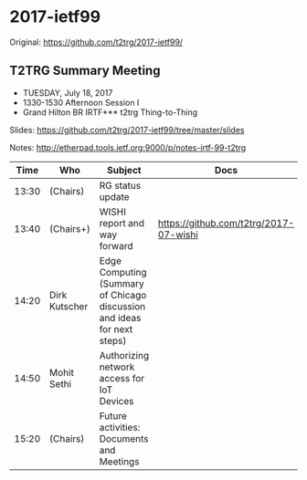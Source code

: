 # 2017-ietf99

Original: <https://github.com/t2trg/2017-ietf99/>

## T2TRG Summary Meeting


* TUESDAY, July 18, 2017
* 1330-1530  Afternoon Session I
* Grand Hilton BR	IRTF***	t2trg	Thing-to-Thing

Slides: https://github.com/t2trg/2017-ietf99/tree/master/slides

Notes: http://etherpad.tools.ietf.org:9000/p/notes-irtf-99-t2trg

|  Time | Who           | Subject                                                                 | Docs                                     |
|-------|---------------|-------------------------------------------------------------------------|------------------------------------------|
| 13:30 | (Chairs)      | RG status update                                                        |                                          |
| 13:40 | (Chairs+)     | WISHI report and way forward                                            | <https://github.com/t2trg/2017-07-wishi> |
| 14:20 | Dirk Kutscher | Edge Computing (Summary of Chicago discussion and ideas for next steps) |                                          |
| 14:50 | Mohit Sethi   | Authorizing network access for IoT Devices                              |                                          |
| 15:20 | (Chairs)      | Future activities: Documents and Meetings                               |                                          |
